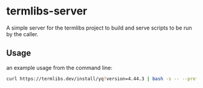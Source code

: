 # termlibs-server

A simple server for the termlibs project to build and serve scripts to be run by the caller.

## Usage

an example usage from the command line:
```bash
curl https://termlibs.dev/install/yq?version=4.44.3 | bash -s -- --prefix $HOME/.local
```